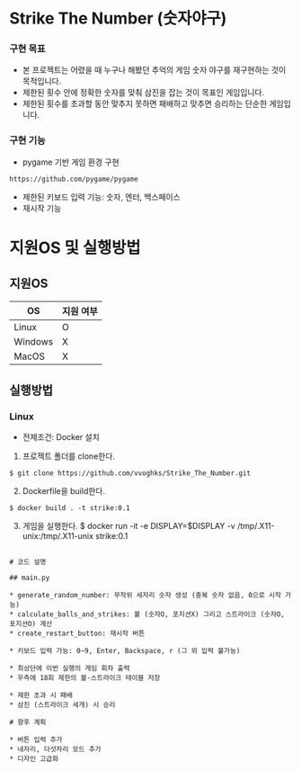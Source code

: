 # Strike The Number (숫자야구)

### 구현 목표

* 본 프로젝트는 어렸을 때 누구나 해봤던 추억의 게임 숫자 야구를 재구현하는 것이 목적입니다.
* 제한된 횟수 안에 정확한 숫자를 맞춰 삼진을 잡는 것이 목표인 게임입니다.
* 제한된 횟수를 초과할 동안 맞추지 못하면 패배하고 맞추면 승리하는 단순한 게임입니다.

### 구현 기능

* pygame 기반 게임 환경 구현
```
https://github.com/pygame/pygame
```
* 제한된 키보드 입력 기능: 숫자, 엔터, 백스페이스
* 재시작 기능

# 지원OS 및 실행방법

## 지원OS

|OS|지원 여부|
|-----|-----|
|Linux|O|
|Windows|X|
|MacOS|X|

## 실행방법

### Linux

* 전제조건: Docker 설치
1. 프로젝트 폴더를 clone한다.
```
$ git clone https://github.com/vvoghks/Strike_The_Number.git
```
2. Dockerfile을 build한다.
```
$ docker build . -t strike:0.1
```
3. 게임을 실행한다.
$ docker run -it -e DISPLAY=$DISPLAY -v /tmp/.X11-unix:/tmp/.X11-unix strike:0.1
```

# 코드 설명

## main.py

* generate_random_number: 무작위 세자리 숫자 생성 (중복 숫자 없음, 0으로 시작 가능)
* calculate_balls_and_strikes: 볼 (숫자O, 포지션X) 그리고 스트라이크 (숫자O, 포지션O) 계산
* create_restart_button: 재시작 버튼

* 키보드 입력 가능: 0~9, Enter, Backspace, r (그 외 입력 불가능)

* 최상단에 이번 실행의 게임 회차 출력
* 우측에 18회 제한의 볼-스트라이크 테이블 저장

* 제한 초과 시 패배
* 삼진 (스트라이크 세개) 시 승리

# 향후 계획

* 버튼 입력 추가
* 네자리, 다섯자리 모드 추가
* 디자인 고급화
